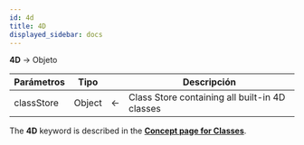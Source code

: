 ```yaml
---
id: 4d
title: 4D
displayed_sidebar: docs
---
```


**4D** -> Objeto

| Parámetros | Tipo   |   | Descripción                                    |
| ---------- | ------ | - | ---------------------------------------------- |
| classStore | Object | ← | Class Store containing all built-in 4D classes |

The **4D** keyword is described in the [**Concept page for Classes**](../Concepts/classes.md#4d).
